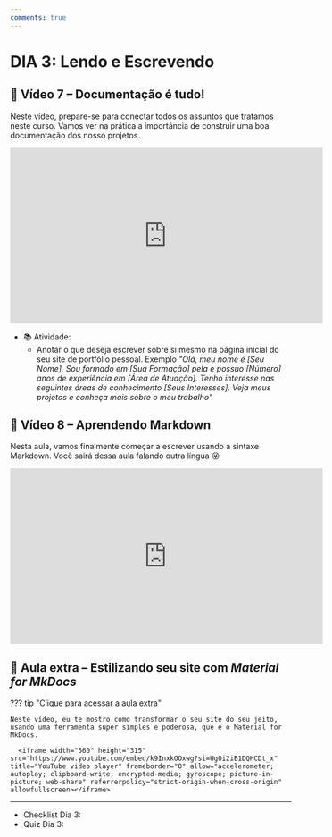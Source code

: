 ```yaml
---
comments: true
---
```

# DIA 3: Lendo e Escrevendo

## 🎥 Vídeo 7 – Documentação é tudo!

Neste vídeo, prepare-se para conectar todos os assuntos que tratamos neste curso. Vamos ver na prática a importância de construir uma boa documentação dos nosso projetos.

<iframe width="560" height="315" src="https://www.youtube.com/embed/28y9wegXVAs?si=RDrSsY2MWzz1OkRo" title="YouTube video player" frameborder="0" allow="accelerometer; autoplay; clipboard-write; encrypted-media; gyroscope; picture-in-picture; web-share" referrerpolicy="strict-origin-when-cross-origin" allowfullscreen></iframe>

- 📚 Atividade:
    - Anotar o que deseja escrever sobre si mesmo na página inicial do seu site de portfólio pessoal.
    Exemplo _"Olá, meu nome é [Seu Nome]. Sou formado em [Sua Formação] pela e possuo [Número] anos de experiência em [Área de Atuação]. Tenho interesse nas seguintes áreas de conhecimento [Seus Interesses]. Veja meus projetos e conheça mais sobre o meu trabalho"_

## 🎥 Vídeo 8 – Aprendendo Markdown

Nesta aula, vamos finalmente começar a escrever usando a sintaxe Markdown. Você sairá dessa aula falando outra língua :stuck_out_tongue_winking_eye:

<iframe width="560" height="315" src="https://www.youtube.com/embed/SOXWdGwV8t4?si=cVBYpivk9ALTHHFq" title="YouTube video player" frameborder="0" allow="accelerometer; autoplay; clipboard-write; encrypted-media; gyroscope; picture-in-picture; web-share" referrerpolicy="strict-origin-when-cross-origin" allowfullscreen></iframe>

## 🎥 Aula extra – Estilizando seu site com _Material for MkDocs_

??? tip "Clique para acessar a aula extra"

    Neste vídeo, eu te mostro como transformar o seu site do seu jeito, usando uma ferramenta super simples e poderosa, que é o Material for MkDocs.

      <iframe width="560" height="315" src="https://www.youtube.com/embed/k9InxkOOxwg?si=UgOi2iB1DQHCDt_x" title="YouTube video player" frameborder="0" allow="accelerometer; autoplay; clipboard-write; encrypted-media; gyroscope; picture-in-picture; web-share" referrerpolicy="strict-origin-when-cross-origin" allowfullscreen></iframe>


_________
 - Checklist Dia 3:
 - Quiz Dia 3:
